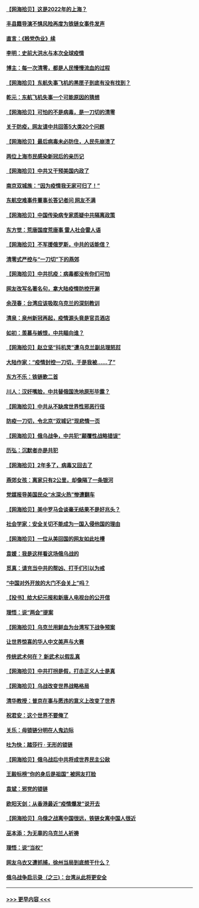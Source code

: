 #### [【网海拾贝】这是2022年的上海？](../pages/nsc993/n13678253.md?t=03282153) 
#### [丰县籍导演不惧风险再度为铁链女事件发声](../pages/nsc993/n13678215.md?t=03282153) 
#### [直言：《贱党伪业》续](../pages/nsc993/n13678056.md?t=03282153) 
#### [李明：史前大洪水与本次全球疫情](../pages/nsc993/n13677332.md?t=03282153) 
#### [博主：每一次清零，都是人民慢慢流血的过程](../pages/nsc993/n13676078.md?t=03282153) 
#### [【网海拾贝】东航失事飞机的黑匣子到底有没有找到？](../pages/nsc993/n13676034.md?t=03282153) 
#### [乾元：东航飞机失事一个可能原因的猜想](../pages/nsc993/n13675834.md?t=03282153) 
#### [【网海拾贝】可怕的不是病毒，是一刀切的清零](../pages/nsc993/n13674403.md?t=03282153) 
#### [关于防疫，网友请中共回答5大类20个问题](../pages/nsc993/n13674318.md?t=03282153) 
#### [【网海拾贝】最后病毒未必防住，人民先崩溃了](../pages/nsc993/n13672307.md?t=03282153) 
#### [两位上海市民感染新冠后的亲历记](../pages/nsc993/n13672217.md?t=03282153) 
#### [【网海拾贝】中共又干预美国内政了](../pages/nsc993/n13669564.md?t=03282153) 
#### [南京双城族：“因为疫情我无家可归了！”](../pages/nsc993/n13669511.md?t=03282153) 
#### [东航空难事件董事长答记者问 网友不满](../pages/nsc993/n13669436.md?t=03282153) 
#### [【网海拾贝】中国传染病专家质疑中共隔离政策](../pages/nsc993/n13667190.md?t=03282153) 
#### [东方觉：荒唐国度荒唐事 雷人社会雷人语](../pages/nsc993/n13666926.md?t=03282153) 
#### [【网海拾贝】不军援俄罗斯，中共的话能信？](../pages/nsc993/n13664594.md?t=03282153) 
#### [清零式严控与“一刀切”下的燕郊](../pages/nsc993/n13664450.md?t=03282153) 
#### [【网海拾贝】中共抗疫：病毒都没有你们可怕](../pages/nsc993/n13662063.md?t=03282153) 
#### [网友改写名著名句，拿大陆疫情防控开涮](../pages/nsc993/n13661999.md?t=03282153) 
#### [余茂春：台湾应该吸取乌克兰的深刻教训](../pages/nsc993/n13661829.md?t=03282153) 
#### [清泉：泉州新冠再起，疫情源头竟是官员酒店](../pages/nsc993/n13660898.md?t=03282153) 
#### [如初：羡慕与嫉恨，中共瞄向谁？](../pages/nsc993/n13660773.md?t=03282153) 
#### [【网海拾贝】赵立坚“抖机灵”遭乌克兰副总理怒怼](../pages/nsc993/n13659660.md?t=03282153) 
#### [大陆作家：“疫情封控一刀切，于是我被……了”](../pages/nsc993/n13659323.md?t=03282153) 
#### [东方不乐：铁链歌二首](../pages/nsc993/n13659123.md?t=03282153) 
#### [川人：汉奸嘴脸，中共替俄国洗地原形毕露？](../pages/nsc993/n13657995.md?t=03282153) 
#### [【网海拾贝】中共从不缺席世界性邪恶行径](../pages/nsc993/n13657799.md?t=03282153) 
#### [防疫一刀切，令北京“双城记”现悲情一页](../pages/nsc993/n13657746.md?t=03282153) 
#### [【网海拾贝】俄乌战争，中共犯“颠覆性战略错误”](../pages/nsc993/n13655760.md?t=03282153) 
#### [历弘：沉默者亦是共犯](../pages/nsc993/n13652799.md?t=03282153) 
#### [【网海拾贝】2年多了，病毒又回去了](../pages/nsc993/n13652629.md?t=03282153) 
#### [燕郊女孩：离家只有2公里，却像隔了一条银河](../pages/nsc993/n13652450.md?t=03282153) 
#### [党媒报导美国民众“水深火热”惨遭翻车](../pages/nsc993/n13649966.md?t=03282153) 
#### [【网海拾贝】美中罗马会谈毫无结果不是好兆头？](../pages/nsc993/n13649860.md?t=03282153) 
#### [社会学家：安全关切不能成为一国入侵他国的理由](../pages/nsc993/n13649744.md?t=03282153) 
#### [【网海拾贝】一位从美回国的网友如此吐槽](../pages/nsc993/n13647381.md?t=03282153) 
#### [袁媛：我是这样看这场俄乌战的](../pages/nsc993/n13644892.md?t=03282153) 
#### [觅真：请充当中共的帮凶、打手们引以为戒](../pages/nsc993/n13644228.md?t=03282153) 
#### [“中国对外开放的大门不会关上”吗？](../pages/nsc993/n13644191.md?t=03282153) 
#### [【投书】给大纪元报和新唐人电视台的公开信](../pages/nsc993/n13644124.md?t=03282153) 
#### [理悟：说“两会”提案](../pages/nsc993/n13643927.md?t=03282153) 
#### [【网海拾贝】乌克兰用鲜血为台湾写下战争预案](../pages/nsc993/n13643578.md?t=03282153) 
#### [让世界惊喜的华人中文美声与大赛](../pages/nsc993/n13641647.md?t=03282153) 
#### [传统武术何在？ 新武术以假乱真](../pages/nsc993/n13641615.md?t=03282153) 
#### [【网海拾贝】中共打拐是假，打击正义人士是真](../pages/nsc993/n13641238.md?t=03282153) 
#### [【网海拾贝】乌战改变世界战略格局](../pages/nsc993/n13639171.md?t=03282153) 
#### [清华教授：普京在事与愿违的意义上改变了世界](../pages/nsc993/n13639019.md?t=03282153) 
#### [祝君安：这个世界不要俺了](../pages/nsc993/n13638903.md?t=03282153) 
#### [关乐：母锁链分明在人鬼边际](../pages/nsc993/n13637601.md?t=03282153) 
#### [吐为快：踏莎行 · 无形的锁链](../pages/nsc993/n13637555.md?t=03282153) 
#### [【网海拾贝】俄乌战后中共将成世界民主公敌](../pages/nsc993/n13636363.md?t=03282153) 
#### [王毅标榜“你的身后是祖国” 被网友打脸](../pages/nsc993/n13636270.md?t=03282153) 
#### [袁斌：邪党的锁链](../pages/nsc993/n13636247.md?t=03282153) 
#### [欧阳天剑：从香港最近“疫情爆发”说开去](../pages/nsc993/n13633182.md?t=03282153) 
#### [【网海拾贝】乌俄之战离中国很远，铁链女离中国人很近](../pages/nsc993/n13630325.md?t=03282153) 
#### [巫本添：为无辜的乌克兰人祈祷](../pages/nsc993/n13629307.md?t=03282153) 
#### [理悟：说“当权”](../pages/nsc993/n13629223.md?t=03282153) 
#### [网友乌衣又遭抓捕，徐州当局到底想干什么？](../pages/nsc993/n13627859.md?t=03282153) 
#### [俄乌战争启示录（之三)：台湾从此将更安全](../pages/nsc993/n13624562.md?t=03282153) 

----
#### [ >>> 更早内容 <<< ](../indexes/nsc993-earlier.md)
